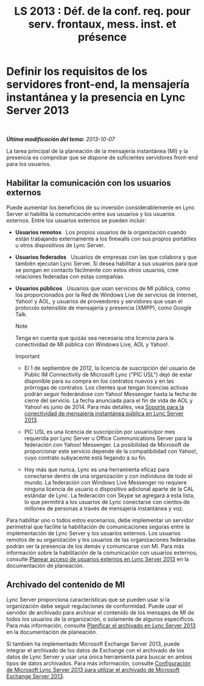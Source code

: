 ﻿---
title: "LS 2013 : Déf. de la conf. req. pour serv. frontaux, mess. inst. et présence"
TOCTitle: 'Definir los requisitos de los servidores front-end, la mensajería instantánea y la presencia '
ms:assetid: c21198bc-520c-4d17-8b84-7ff1475b9b0a
ms:mtpsurl: https://technet.microsoft.com/es-es/library/Gg412956(v=OCS.15)
ms:contentKeyID: 48276565
ms.date: 01/07/2017
mtps_version: v=OCS.15
ms.translationtype: HT
---

# Definir los requisitos de los servidores front-end, la mensajería instantánea y la presencia en Lync Server 2013

 

_**Última modificación del tema:** 2013-10-07_

La tarea principal de la planeación de la mensajería instantánea (MI) y la presencia es comprobar que se dispone de suficientes servidores front-end para los usuarios.

## Habilitar la comunicación con los usuarios externos

Puede aumentar los beneficios de su inversión considerablemente en Lync Server si habilita la comunicación entre sus usuarios y los usuarios externos. Entre los usuarios externos se pueden incluir:

  - **Usuarios remotos**   Los propios usuarios de la organización cuando están trabajando externamente a los firewalls con sus propios portátiles u otros dispositivos de Lync Server.

  - **Usuarios federados**   Usuarios de empresas con las que colabora y que también ejecutan Lync Server. Si desea habilitar a sus usuarios para que se pongan en contacto fácilmente con estos otros usuarios, cree relaciones federadas con estas compañías.

  - **Usuarios públicos**   Usuarios que usan servicios de MI pública, como los proporcionados por la Red de Windows Live de servicios de Internet, Yahoo\! y AOL, y usuarios de proveedores y servidores que usan el protocolo extensible de mensajería y presencia (XMPP), como Google Talk.
    

    > [!NOTE]
    > Tenga en cuenta que quizás sea necesaria otra licencia para la conectividad de MI pública con Windows Live, AOL y Yahoo!.

    
    > [!IMPORTANT]  
	> <ul>
    > <li><p>El 1 de septiembre de 2012, la licencia de suscripción del usuario de Public IM Connectivity de Microsoft Lync (&quot;PIC USL&quot;) dejó de estar disponible para su compra en los contratos nuevos y en las prórrogas de contratos. Los clientes que tengan licencias activas podrán seguir federándose con Yahoo! Messenger hasta la fecha de cierre del servicio. La fecha anunciada para el fin de vida de AOL y Yahoo! es junio de 2014. Para más detalles, vea <a href="lync-server-2013-support-for-public-instant-messenger-connectivity.md">Soporte para la conectividad de mensajería instantánea pública en Lync Server 2013</a>.</p></li>
    > <li><p>PIC USL es una licencia de suscripción por usuario/por mes requerida por Lync Server u Office Communications Server para la federación con Yahoo! Messenger. La posibilidad de Microsoft de proporcionar este servicio depende de la compatibilidad con Yahoo!, cuyo contrato subyacente está llegando a su fin.</p></li>
    > <li><p>Hoy más que nunca, Lync es una herramienta eficaz para conectarse dentro de una organización y con individuos de todo el mundo. La federación con Windows Live Messenger no requiere ninguna licencia de usuario o dispositivo adicional aparte de la CAL estándar de Lync. La federación con Skype se agregará a esta lista, lo que permitirá a los usuarios de Lync conectarse con cientos de millones de personas a través de mensajería instantánea y voz.</p></li>
    > </ul>


Para habilitar uno o todos estos escenarios, debe implementar un servidor perimetral que facilite la habilitación de comunicaciones seguras entre la implementación de Lync Server y los usuarios externos. Los usuarios remotos de su organización y los usuarios de las organizaciones federadas podrán ver la presencia de los demás y comunicarse con MI. Para más información sobre la habilitación de la comunicación con usuarios externos, consulte [Planear acceso de usuarios externos en Lync Server 2013](lync-server-2013-planning-for-external-user-access.md) en la documentación de planeación.

## Archivado del contenido de MI

Lync Server proporciona características que se pueden usar si la organización debe seguir regulaciones de conformidad. Puede usar el servidor de archivado para archivar el contenido de los mensajes de MI de todos los usuarios de la organización, o solamente de algunos específicos. Para más información, consulte [Planificar el archivado en Lync Server 2013](lync-server-2013-planning-for-archiving.md) en la documentación de planeación.

Si también ha implementado Microsoft Exchange Server 2013, puede integrar el archivado de los datos de Exchange con el archivado de los datos de Lync Server y usar una única herramienta para buscar en ambos tipos de datos archivados. Para más información, consulte [Configuración de Microsoft Lync Server 2013 para utilizar el archivado de Microsoft Exchange Server 2013](configuring-lync-server-2013-to-use-microsoft-exchange-server-2013-archiving.md).

